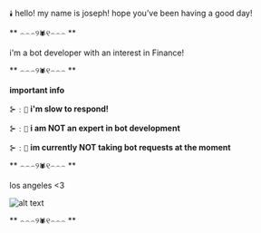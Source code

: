`🕯️` hello! my name is joseph! hope you’ve been having a good day! 

** ⌢⌢⌢୨`🕷`୧⌢⌢⌢ **


i'm a bot developer with an interest in Finance!


** ⌢⌢⌢୨`🕷`୧⌢⌢⌢ **


 **important info** 


⊱﹕`🎃`  **i'm slow to respond!**


⊱﹕`👻`   **i am NOT an expert in bot development** 


⊱﹕`🦇`    **im currently NOT taking bot requests at the moment**

** ⌢⌢⌢୨`🕷`୧⌢⌢⌢ **

los angeles <3 

![alt text](https://www.history.com/.image/ar_16:9%2Cc_fill%2Ccs_srgb%2Cfl_progressive%2Cg_faces:center%2Cq_auto:good%2Cw_768/MTYyMzAxNjY4MjA4MTU4NjIx/topic-los-angeles-gettyimages-943489042-feature.jpg)

** ⌢⌢⌢୨`🕷`୧⌢⌢⌢ **

 

